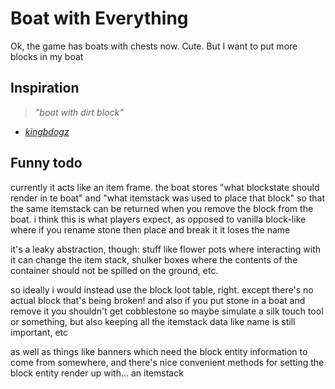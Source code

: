 # Boat with Everything

Ok, the game has boats with chests now. Cute. But I want to put more blocks in my boat

## Inspiration

> *"boat with dirt block"*

- *[kingbdogz](https://twitter.com/kingbdogz/status/1513184765804961797)*

## Funny todo

currently it acts like an item frame. the boat stores "what blockstate should render in te boat" and "what itemstack was used to place that block" so that the same itemstack can be returned when you remove the block from the boat. i think this is what players expect, as opposed to vanilla block-like where if you rename stone then place and break it it loses the name

it's a leaky abstraction, though: stuff like flower pots where interacting with it can change the item stack, shulker boxes where the contents of the container should not be spilled on the ground, etc.

so ideally i would instead use the block loot table, right. except there's no actual block that's being broken! and also if you put stone in a boat and remove it you shouldn't get cobblestone so maybe simulate a silk touch tool or something, but also keeping all the itemstack data like name is still important, etc

as well as things like banners which need the block entity information to come from somewhere, and there's nice convenient methods for setting the block entity render up with... an itemstack